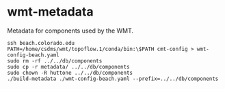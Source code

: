 # wmt-metadata
Metadata for components used by the WMT.

    ssh beach.colorado.edu PATH=/home/csdms/wmt/topoflow.1/conda/bin:\$PATH cmt-config > wmt-config-beach.yaml
    sudo rm -rf ../../db/components
    sudo cp -r metadata/ ../../db/components
    sudo chown -R huttone ../../db/components
    ./build-metadata ./wmt-config-beach.yaml --prefix=../../db/components

